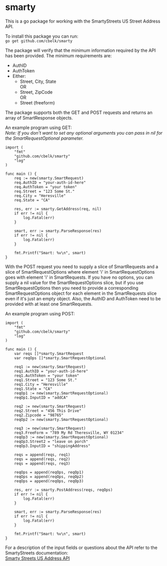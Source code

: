 # smarty

This is a go package for working with the SmartyStreets US Street Address API. 

To install this package you can run:<br>
`go get github.com/cbelk/smarty`

The package will verify that the minimum information required by the API has been provided.
The minimum requirements are:
  * AuthID
  * AuthToken
  * Either:
    * Street, City, State
        <br>OR
    * Street, ZipCode
        <br>OR
    * Street (freeform)

The package supports both the GET and POST requests and returns an array of SmartResponse objects.

An example program using GET:<br>
*Note: If you don't want to set any optional arguments you can pass in nil for the SmartRequestOptional parameter.*
```
import (
    "fmt"
    "github.com/cbelk/smarty"
    "log"
)

func main () {
    req := new(smarty.SmartRequest)
    req.AuthID = "your-auth-id-here"
    req.AuthToken = "your token"
    req.Street = "123 Some St."
    req.City = "Heresville"
    req.State = "CA"

    res, err := smarty.GetAddress(req, nil)
    if err != nil {
        log.Fatal(err)
    }

    smart, err := smarty.ParseResponse(res)
    if err != nil {
        log.Fatal(err)
    }

    fmt.Printf("Smart: %v\n", smart)
}
```
With the POST request you need to supply a slice of SmartRequests and a slice of SmartRequestOptions
where element 'i' in SmartRequestOptions goes with element 'i' in SmartRequests. If you have no 
options, you can supply a nil value for the SmartRequestOptions slice, but if you use
SmartRequestOptions then you need to provide a corresponding SmartRequestOptions object for each
element in the SmartRequests slice even if it's just an empty object. Also, the AuthID and AuthToken
need to be provided with at least one SmartRequests.

An example program using POST:
```
import (
    "fmt"
    "github.com/cbelk/smarty"
    "log"
)

func main () {
    var reqs []*smarty.SmartRequest
    var reqOps []*smarty.SmartRequestOptional

    req1 := new(smarty.SmartRequest)
    req1.AuthID = "your-auth-id-here"
    req1.AuthToken = "your token"
    req1.Street = "123 Some St."
    req1.City = "Heresville"
    req1.State = "CA"
    reqOp1 := new(smarty.SmartRequestOptional)
    reqOp1.InputID = "addCA"

    req2 := new(smarty.SmartRequest)
    req2.Street = "456 This Drive"
    req2.Zipcode = "98765"
    reqOp2 := new(smarty.SmartRequestOptional)

    req3 := new(smarty.SmartRequest)
    req3.FreeForm = "789 My Rd Theresville, WY 01234"
    reqOp3 := new(smarty.SmartRequestOptional)
    reqOp3.Street2 = "leave on porch"
    reqOp3.InputID = "shippingAddress"

    reqs = append(reqs, req1)
    reqs = append(reqs, req2)
    reqs = append(reqs, req3)

    reqOps = append(reqOps, reqOp1)
    reqOps = append(reqOps, reqOp2)
    reqOps = append(reqOps, reqOp3)

    res, err := smarty.PostAddress(reqs, reqOps)
    if err != nil {
        log.Fatal(err)
    }

    smart, err := smarty.ParseResponse(res)
    if err != nil {
        log.Fatal(err)
    }

    fmt.Printf("Smart: %v\n", smart)
}
```

For a description of the input fields or questions about the API refer to the SmartyStreets documentation:<br>
[Smarty Streets US Address API](https://smartystreets.com/docs/us-street-api)
